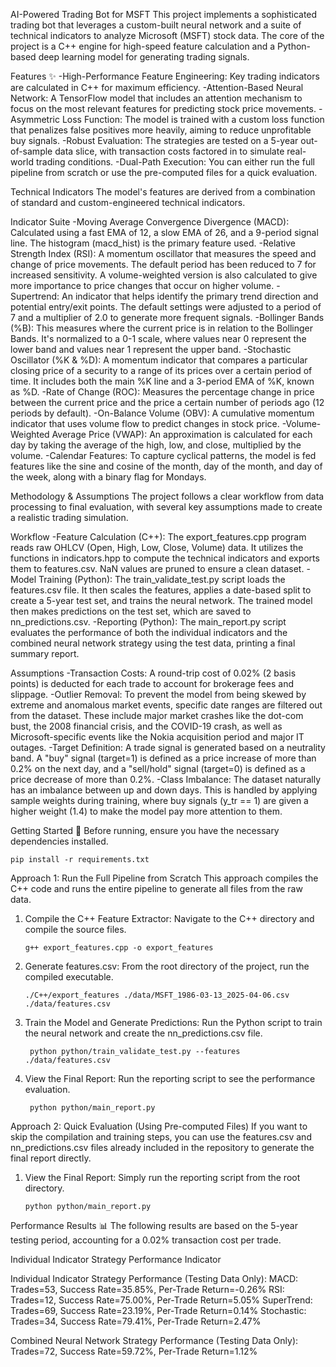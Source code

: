 AI-Powered Trading Bot for MSFT
This project implements a sophisticated trading bot that leverages a custom-built neural network and a suite of technical indicators to analyze Microsoft (MSFT) stock data. The core of the project is a C++ engine for high-speed feature calculation and a Python-based deep learning model for generating trading signals.

Features ✨
-High-Performance Feature Engineering: Key trading indicators are calculated in C++ for maximum efficiency.
-Attention-Based Neural Network: A TensorFlow model that includes an attention mechanism to focus on the most relevant features for predicting stock price movements.
-Asymmetric Loss Function: The model is trained with a custom loss function that penalizes false positives more heavily, aiming to reduce unprofitable buy signals.
-Robust Evaluation: The strategies are tested on a 5-year out-of-sample data slice, with transaction costs factored in to simulate real-world trading conditions.
-Dual-Path Execution: You can either run the full pipeline from scratch or use the pre-computed files for a quick evaluation.

Technical Indicators
The model's features are derived from a combination of standard and custom-engineered technical indicators.

Indicator Suite
-Moving Average Convergence Divergence (MACD): Calculated using a fast EMA of 12, a slow EMA of 26, and a 9-period signal line. The histogram (macd_hist) is the primary feature used.
-Relative Strength Index (RSI): A momentum oscillator that measures the speed and change of price movements. The default period has been reduced to 7 for increased sensitivity. A volume-weighted version is also calculated to give more importance to price changes that occur on higher volume.
-Supertrend: An indicator that helps identify the primary trend direction and potential entry/exit points. The default settings were adjusted to a period of 7 and a multiplier of 2.0 to generate more frequent signals.
-Bollinger Bands (%B): This measures where the current price is in relation to the Bollinger Bands. It's normalized to a 0-1 scale, where values near 0 represent the lower band and values near 1 represent the upper band.
-Stochastic Oscillator (%K & %D): A momentum indicator that compares a particular closing price of a security to a range of its prices over a certain period of time. It includes both the main %K line and a 3-period EMA of %K, known as %D.
-Rate of Change (ROC): Measures the percentage change in price between the current price and the price a certain number of periods ago (12 periods by default).
-On-Balance Volume (OBV): A cumulative momentum indicator that uses volume flow to predict changes in stock price.
-Volume-Weighted Average Price (VWAP): An approximation is calculated for each day by taking the average of the high, low, and close, multiplied by the volume.
-Calendar Features: To capture cyclical patterns, the model is fed features like the sine and cosine of the month, day of the month, and day of the week, along with a binary flag for Mondays.

Methodology & Assumptions
The project follows a clear workflow from data processing to final evaluation, with several key assumptions made to create a realistic trading simulation.

Workflow
-Feature Calculation (C++): The export_features.cpp program reads raw OHLCV (Open, High, Low, Close, Volume) data. It utilizes the functions in indicators.hpp to compute the technical indicators and exports them to features.csv. NaN values are pruned to ensure a clean dataset.
-Model Training (Python): The train_validate_test.py script loads the features.csv file. It then scales the features, applies a date-based split to create a 5-year test set, and trains the neural network. The trained model then makes predictions on the test set, which are saved to nn_predictions.csv.
-Reporting (Python): The main_report.py script evaluates the performance of both the individual indicators and the combined neural network strategy using the test data, printing a final summary report.

Assumptions
-Transaction Costs: A round-trip cost of 0.02% (2 basis points) is deducted for each trade to account for brokerage fees and slippage.
-Outlier Removal: To prevent the model from being skewed by extreme and anomalous market events, specific date ranges are filtered out from the dataset. These include major market crashes like the dot-com bust, the 2008 financial crisis, and the COVID-19 crash, as well as Microsoft-specific events like the Nokia acquisition period and major IT outages.
-Target Definition: A trade signal is generated based on a neutrality band. A "buy" signal (target=1) is defined as a price increase of more than 0.2% on the next day, and a "sell/hold" signal (target=0) is defined as a price decrease of more than 0.2%.
-Class Imbalance: The dataset naturally has an imbalance between up and down days. This is handled by applying sample weights during training, where buy signals (y_tr == 1) are given a higher weight (1.4) to make the model pay more attention to them.

Getting Started 🚀
Before running, ensure you have the necessary dependencies installed.

    pip install -r requirements.txt

Approach 1: Run the Full Pipeline from Scratch
This approach compiles the C++ code and runs the entire pipeline to generate all files from the raw data.

1. Compile the C++ Feature Extractor:
Navigate to the C++ directory and compile the source files.

       g++ export_features.cpp -o export_features

2. Generate features.csv:
From the root directory of the project, run the compiled executable.

       ./C++/export_features ./data/MSFT_1986-03-13_2025-04-06.csv ./data/features.csv

3. Train the Model and Generate Predictions:
Run the Python script to train the neural network and create the nn_predictions.csv file.

        python python/train_validate_test.py --features ./data/features.csv

4. View the Final Report:
 Run the reporting script to see the performance evaluation.

        python python/main_report.py

Approach 2: Quick Evaluation (Using Pre-computed Files)
If you want to skip the compilation and training steps, you can use the features.csv and nn_predictions.csv files already included in the repository to generate the final report directly.

1. View the Final Report:
Simply run the reporting script from the root directory.

       python python/main_report.py

Performance Results 📊
The following results are based on the 5-year testing period, accounting for a 0.02% transaction cost per trade.

Individual Indicator Strategy Performance
Indicator

Individual Indicator Strategy Performance (Testing Data Only):
MACD: Trades=53, Success Rate=35.85%, Per-Trade Return=-0.26%
RSI: Trades=12, Success Rate=75.00%, Per-Trade Return=5.05%
SuperTrend: Trades=69, Success Rate=23.19%, Per-Trade Return=0.14%
Stochastic: Trades=34, Success Rate=79.41%, Per-Trade Return=2.47%

Combined Neural Network Strategy Performance (Testing Data Only):
Trades=72, Success Rate=59.72%, Per-Trade Return=1.12%

